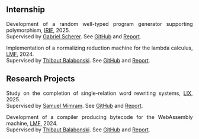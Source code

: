 ## Internship

<p style="text-align: justify;">
Development of a random well-typed program generator supporting polymorphism, <a href="https://www.irif.fr/">IRIF</a>, 2025.
<br>
Supervised by <a href="https://gallium.inria.fr/~scherer/">Gabriel Scherer</a>. See <a href="https://github.com/hjbar/stage_m1">GitHub</a> and <a href="pdf/report_m1.pdf">Report</a>.
</p>

<p style="text-align: justify;">
Implementation of a normalizing reduction machine for the lambda calculus, <a href="https://lmf.cnrs.fr/">LMF</a>, 2024.
<br>
Supervised by <a href="https://public.lmf.cnrs.fr/~blsk/">Thibaut Balabonski</a>. See <a href="https://github.com/hjbar/machine_lambda_calcul.git">GitHub</a> and <a href="pdf/report_l3.pdf">Report</a>.
</p>


## Research Projects

<p style="text-align: justify;">
Study on the completion of single-relation word rewriting systems, <a href="https://www.lix.polytechnique.fr/">LIX</a>, 2025.
<br>
Supervised by <a href="https://www.lix.polytechnique.fr/Labo/Samuel.Mimram//">Samuel Mimram</a>. See <a href="https://github.com/hjbar/rewriting_project">GitHub</a> and <a href="pdf/report_ter_m1.pdf">Report</a>.
</p>

<p style="text-align: justify;">
Development of a compiler producing bytecode for the WebAssembly machine, <a href="https://lmf.cnrs.fr/">LMF</a>, 2024.
<br>
Supervised by <a href="https://public.lmf.cnrs.fr/~blsk/">Thibaut Balabonski</a>. See <a href="https://github.com/hjbar/ter_compilation_wasm">GitHub</a> and <a href="pdf/report_ter_l3.pdf">Report</a>.
</p>
